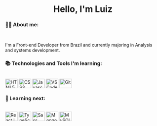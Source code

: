 <h1 align="center">Hello, I'm Luiz</h1>

### :man_technologist: About me:

<br>

<p align="left">I'm a Front-end Developer from Brazil and currently majoring in Analysis and systems development.</p>


### :books: Technologies and Tools I'm learning:
<br>
<div style="display: inline-block">
    <img align="center" width="40" height="30" alt="HTML5" src="https://cdn.jsdelivr.net/gh/devicons/devicon/icons/html5/html5-original.svg" />
    <img align="center" width="40" height="30" alt="CSS3" src="https://cdn.jsdelivr.net/gh/devicons/devicon/icons/css3/css3-original.svg" />
    <img align="center" width="40" height="30" alt="Javascript" src="https://cdn.jsdelivr.net/gh/devicons/devicon/icons/javascript/javascript-original.svg" />
    <img align="center" width="40" height="30" alt="VSCode" src="https://cdn.jsdelivr.net/gh/devicons/devicon/icons/vscode/vscode-original.svg" />
    <img align="center" width="40" height="30" alt="Git" src="https://cdn.jsdelivr.net/gh/devicons/devicon/icons/git/git-original.svg" />
</div>

<br>

### :rocket: Learning next:
<br>
<div style="display: inline-block">
    <img align="center" width="40" height="30" alt="ReactJS" src="https://cdn.jsdelivr.net/gh/devicons/devicon/icons/react/react-original.svg" />
    <img align="center" width="40" height="30" alt="TypeScript" src="https://cdn.jsdelivr.net/gh/devicons/devicon/icons/typescript/typescript-original.svg" />
    <img align="center" width="40" height="30" alt="Sass" src="https://cdn.jsdelivr.net/gh/devicons/devicon/icons/sass/sass-original.svg" />
    <img align="center" width="40" height="30" alt="MongoDB" src="https://cdn.jsdelivr.net/gh/devicons/devicon/icons/mongodb/mongodb-plain-wordmark.svg" />
    <img align="center" width="40" height="30" alt="MySQL" src="https://cdn.jsdelivr.net/gh/devicons/devicon/icons/mysql/mysql-original.svg" />     
</div>
